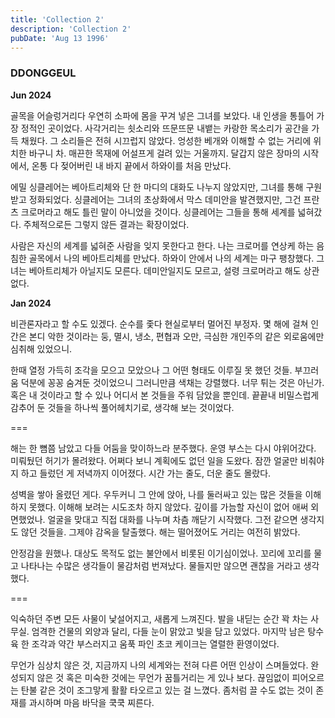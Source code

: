 ```yaml
---
title: 'Collection 2'
description: 'Collection 2'
pubDate: 'Aug 13 1996'
---
```


### DDONGGEUL

**Jun 2024**

골목을 어슬렁거리다 우연히 소파에 몸을 꾸겨 넣은 그녀를 보았다. 내 인생을 통틀어 가장 정적인 곳이었다. 사각거리는 쇳소리와 뜨문뜨문 내뱉는 카랑한 목소리가 공간을 가득 채웠다. 그 소리들은 전혀 시끄럽지 않았다. 엉성한 베개와 이해할 수 없는 거리에 위치한 바구니 차. 매끈한 목재에 어설프게 걸려 있는 거울까지. 달갑지 않은 장마의 시작에서, 온통 다 젖어버린 내 바지 끝에서 하와이를 처음 만났다.

에밀 싱클레어는 베아트리체와 단 한 마디의 대화도 나누지 않았지만, 그녀를 통해 구원받고 정화되었다. 싱클레어는 그녀의 초상화에서 막스 데미안을 발견했지만, 그건 프란츠 크로머라고 해도 틀린 말이 아니었을 것이다. 싱클레어는 그들을 통해 세계를 넓혀갔다. 주체적으로든 그렇지 않든 결과는 확장이었다.

사람은 자신의 세계를 넓혀준 사람을 잊지 못한다고 한다. 나는 크로머를 연상케 하는 음침한 골목에서 나의 베아트리체를 만났다. 하와이 안에서 나의 세계는 마구 팽창했다. 그녀는 베아트리체가 아닐지도 모른다. 데미안일지도 모르고, 설령 크로머라고 해도 상관없다.

**Jan 2024**

비관론자라고 할 수도 있겠다. 순수를 좇다 현실로부터 멀어진 부정자. 몇 해에 걸쳐 인간은 본디 악한 것이라는 둥, 멸시, 냉소, 편협과 오만, 극심한 개인주의 같은 외로움에만 심취해 있었으니.

한때 열정 가득히 조각을 모으고 모았으나 그 어떤 형태도 이루질 못 했던 것들. 부끄러움 덕분에 꽁꽁 숨겨둔 것이었으니 그러니만큼 색채는 강렬했다. 너무 튀는 것은 아닌가. 혹은 내 것이라고 할 수 있나 어디서 본 것들을 주워 담았을 뿐인데. 끝끝내 비밀스럽게 감추어 둔 것들을 하나씩 풀어헤치기로, 생각해 보는 것이었다.

===

해는 한 뼘쯤 남았고 다들 어둠을 맞이하느라 분주했다. 운영 부스는 다시 야위어갔다. 미뤄뒀던 허기가 몰려왔다. 어쩌다 보니 계획에도 없던 일을 도왔다. 잠깐 얼굴만 비춰야지 하고 들렀던 게 저녁까지 이어졌다. 시간 가는 줄도, 더운 줄도 몰랐다.

성벽을 쌓아 올렸던 게다. 우두커니 그 안에 앉아, 나를 둘러싸고 있는 많은 것들을 이해하지 못했다. 이해해 보려는 시도조차 하지 않았다. 깊이를 가늠할 자신이 없어 애써 외면했었나. 얼굴을 맞대고 직접 대화를 나누며 차츰 깨닫기 시작했다. 그전 같으면 생각지도 않던 것들을. 그제야 감옥을 탈출했다. 해는 떨어졌어도 거리는 여전히 밝았다.

안정감을 원했나. 대상도 목적도 없는 불안에서 비롯된 이기심이었나. 꼬리에 꼬리를 물고 나타나는 수많은 생각들이 물감처럼 번져났다. 물들지만 않으면 괜찮을 거라고 생각했다.

===

익숙하던 주변 모든 사물이 낯설어지고, 새롭게 느껴진다. 발을 내딛는 순간 꽉 차는 사무실. 엄격한 건물의 외양과 달리, 다들 눈이 맑았고 빛을 담고 있었다. 마지막 남은 탕수육 한 조각과 약간 부스러지고 움푹 파인 초코 케이크는 열렬한 환영이었다.

무언가 심상치 않은 것, 지금까지 나의 세계와는 전혀 다른 어떤 인상이 스며들었다. 완성되지 않은 것 혹은 미숙한 것에는 무언가 꿈틀거리는 게 있나 보다. 끊임없이 피어오르는 탄불 같은 것이 조그맣게 활활 타오르고 있는 걸 느꼈다. 좀처럼 끌 수도 없는 것이 존재를 과시하며 마음 바닥을 쿡쿡 찌른다.
